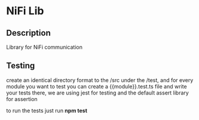 # NiFi Lib

## Description

Library for NiFi communication

## Testing

create an identical directory format to the /src under the /test, and for
every module you want to test you can create a {{module}}.test.ts file and
write your tests there, we are using jest for testing and the default
assert library for assertion

to run the tests just run **npm test**